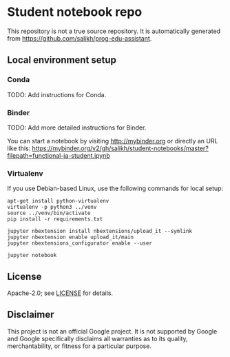 # Student notebook repo

This repository is not a true source repository. It is automatically
generated from https://github.com/salikh/prog-edu-assistant.

## Local environment setup

### Conda

TODO: Add instructions for Conda.

### Binder

TODO: Add more detailed instructions for Binder.

You can start a notebook by visiting http://mybinder.org or directly
an URL like this:
https://mybinder.org/v2/gh/salikh/student-notebooks/master?filepath=functional-ja-student.ipynb

### Virtualenv

If you use Debian-based Linux, use the following commands for local setup:

    apt-get install python-virtualenv
    virtualenv -p python3 ../venv
    source ../venv/bin/activate
    pip install -r requirements.txt

    jupyter nbextension install nbextensions/upload_it --symlink
    jupyter nbextension enable upload_it/main
    jupyter nbextensions_configurator enable --user

    jupyter notebook

## License

Apache-2.0; see [LICENSE](LICENSE) for details.

## Disclaimer

This project is not an official Google project. It is not
supported by Google and Google specifically disclaims all
warranties as to its quality, merchantability, or fitness for
a particular purpose.
